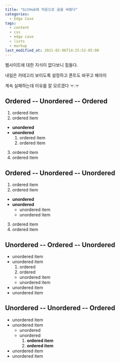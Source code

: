 ```yaml
---
title: "GitHub에 처음으로 글을 써봤다"
categories:
  - Edge Case
tags:
  - content
  - css
  - edge case
  - lists
  - markup
last_modified_at: 2021-02-06T14:25:52-05:00
---
```


웹사이트에 대한 지식이 없다보니 힘들다.

내일은 카테고리 보이도록 설정하고 폰트도 바꾸고 해야지

계속 실패하는데 이유를 잘 모르겠다 ㅜ.ㅜ

## Ordered -- Unordered -- Ordered

1. ordered item
2. ordered item 
  * **unordered**
  * **unordered** 
    1. ordered item
    2. ordered item
3. ordered item
4. ordered item

## Ordered -- Unordered -- Unordered

1. ordered item
2. ordered item 
  * **unordered**
  * **unordered** 
    * unordered item
    * unordered item
3. ordered item
4. ordered item

## Unordered -- Ordered -- Unordered

* unordered item
* unordered item 
  1. ordered
  2. ordered 
    * unordered item
    * unordered item
* unordered item
* unordered item

## Unordered -- Unordered -- Ordered

* unordered item
* unordered item 
  * unordered
  * unordered 
    1. **ordered item**
    2. **ordered item**
* unordered item
* unordered item

